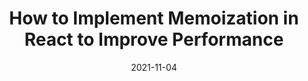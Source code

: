 ---
date: 2021-11-04
publisher: sitepointdotcom
tags:
  - react
  - performance
  - memoization
target_url: https://www.sitepoint.com/implement-memoization-in-react-to-improve-performance/
title: How to Implement Memoization in React to Improve Performance
---